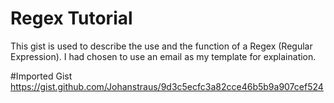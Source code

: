 # Regex Tutorial 

This gist is used to describe the use and the function of a Regex (Regular Expression). I had chosen to use an email as my template for explaination. 

#Imported Gist
https://gist.github.com/Johanstraus/9d3c5ecfc3a82cce46b5b9a907cef524
